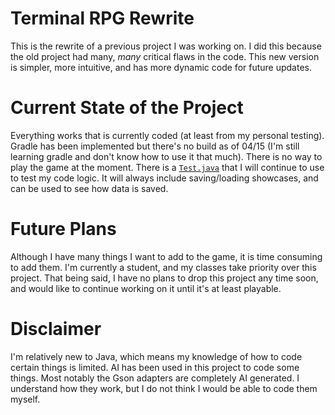 # Terminal RPG Rewrite
This is the rewrite of a previous project I was working on. I did this because the old project had many, *many* critical flaws in the code. This new version is simpler, more intuitive, and has more dynamic code for future updates. 

# Current State of the Project
Everything works that is currently coded (at least from my personal testing). Gradle has been implemented but there's no build as of 04/15 (I'm still learning gradle and don't know how to use it that much).  There is no way to play the game at the moment. There is a [`Test.java`](https://github.com/joshuacgunn/RPG-rewrite/blob/main/src/main/java/Test.java) that I will continue to use to test my code logic. It will always include saving/loading showcases, and can be used to see how data is saved.

# Future Plans
Although I have many things I want to add to the game, it is time consuming to add them. I'm currently a student, and my classes take priority over this project. That being said, I have no plans to drop this project any time soon, and would like to continue working on it until it's at least playable.

# Disclaimer
I'm relatively new to Java, which means my knowledge of how to code certain things is limited. AI has been used in this project to code some things. Most notably the Gson adapters are completely AI generated. I understand how they work, but I do not think I would be able to code them myself. 
